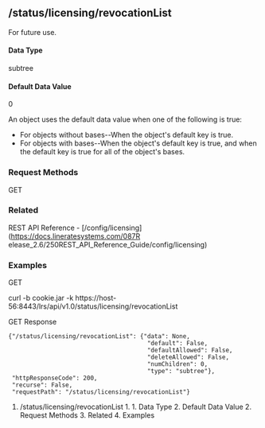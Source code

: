 ## /status/licensing/revocationList

For future use.

#### Data Type

subtree

#### Default Data Value

0

An object uses the default data value when one of the following is true:

  * For objects without bases--When the object's default key is true.
  * For objects with bases--When the object's default key is true, and when the default key is true for all of the object's bases.

### Request Methods

GET

### Related

REST API Reference - [/config/licensing](https://docs.lineratesystems.com/087R
elease_2.6/250REST_API_Reference_Guide/config/licensing)

### Examples

GET

curl -b cookie.jar -k
https://host-56:8443/lrs/api/v1.0/status/licensing/revocationList

GET Response

    
    
    {"/status/licensing/revocationList": {"data": None,
                                           "default": False,
                                           "defaultAllowed": False,
                                           "deleteAllowed": False,
                                           "numChildren": 0,
                                           "type": "subtree"},
     "httpResponseCode": 200,
     "recurse": False,
     "requestPath": "/status/licensing/revocationList"}
    

  1. /status/licensing/revocationList
    1.       1. Data Type
      2. Default Data Value
    2. Request Methods
    3. Related
    4. Examples

